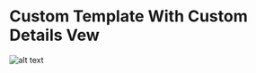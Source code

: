# Custom Template With Custom Details Vew
![alt text](https://github.com/plamen-peshev/orgchartjs-templates/blob/main/CustomDetailsVew/template.jpg)
